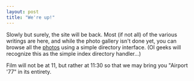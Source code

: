 ```yaml
---
layout: post
title: "We're up!"
---
```




<p>Slowly but surely, the site will be back. Most (if not all) of the various writings are here, and while the photo gallery isn't done yet, you can browse all the <a href="/photos/">photos</a> using a simple directory interface. (OI geeks will recognize this as the simple index directory handler...)</p>

<p>Film will not be at 11, but rather at 11:30 so that we may bring you "Airport '77" in its entirety.</p>



